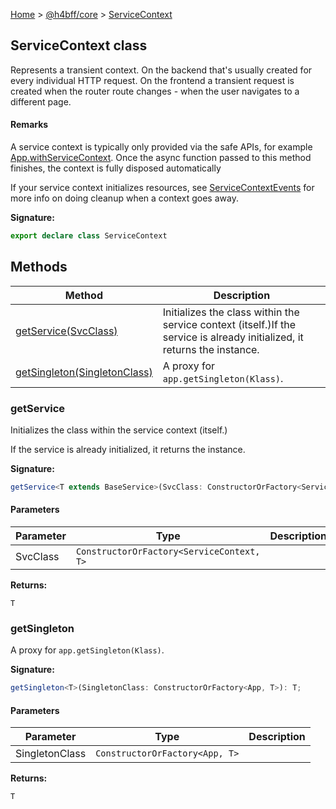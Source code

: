 [Home](/) &gt; [@h4bff/core](../core.md) &gt; [ServiceContext](ServiceContext.md)

## ServiceContext class

Represents a transient context. On the backend that's usually created for every individual HTTP request. On the frontend a transient request is created when the router route changes - when the user navigates to a different page.

#### Remarks

A service context is typically only provided via the safe APIs, for example [App.withServiceContext](App.md#withservicecontext)<!-- -->. Once the async function passed to this method finishes, the context is fully disposed automatically

If your service context initializes resources, see [ServiceContextEvents](ServiceContextEvents.md) for more info on doing cleanup when a context goes away.

<b>Signature:</b>

```typescript
export declare class ServiceContext 
```

## Methods

|  Method | Description |
|  --- | --- |
|  [getService(SvcClass)](ServiceContext.md#getservice) | Initializes the class within the service context (itself.)<!-- -->If the service is already initialized, it returns the instance. |
|  [getSingleton(SingletonClass)](ServiceContext.md#getsingleton) | A proxy for <code>app.getSingleton(Klass)</code>. |

### getService

Initializes the class within the service context (itself.)

If the service is already initialized, it returns the instance.

<b>Signature:</b>

```typescript
getService<T extends BaseService>(SvcClass: ConstructorOrFactory<ServiceContext, T>): T;
```

#### Parameters

|  Parameter | Type | Description |
|  --- | --- | --- |
|  SvcClass | <code>ConstructorOrFactory&lt;ServiceContext, T&gt;</code> |  |

<b>Returns:</b>

`T`

### getSingleton

A proxy for `app.getSingleton(Klass)`<!-- -->.

<b>Signature:</b>

```typescript
getSingleton<T>(SingletonClass: ConstructorOrFactory<App, T>): T;
```

#### Parameters

|  Parameter | Type | Description |
|  --- | --- | --- |
|  SingletonClass | <code>ConstructorOrFactory&lt;App, T&gt;</code> |  |

<b>Returns:</b>

`T`

